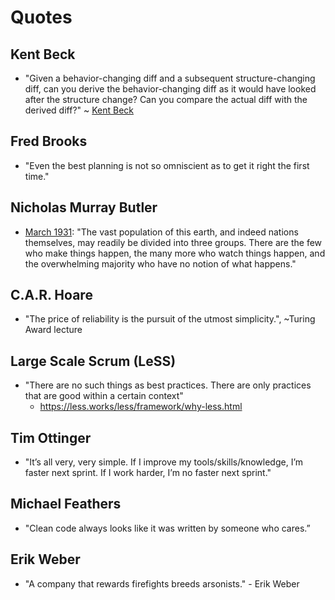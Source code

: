 
# Quotes


## Kent Beck

- "Given a behavior-changing diff and a subsequent structure-changing diff, can you derive the behavior-changing diff as it would have looked after the structure change? Can you compare the actual diff with the derived diff?" ~ [Kent Beck](https://twitter.com/KentBeck/status/1141744893200494592)


## Fred Brooks
- "Even the best planning is not so omniscient as to get it right the first time."


## Nicholas Murray Butler 
- [March 1931](https://quoteinvestigator.com/2018/07/05/make-happen/): "The vast population of this earth, and indeed nations themselves, may readily be divided into three groups. There are the few who make things happen, the many more who watch things happen, and the overwhelming majority who have no notion of what happens." 


## C.A.R. Hoare

- "The price of reliability is the pursuit of the utmost simplicity.", ~Turing Award lecture


## Large Scale Scrum (LeSS)
- "There are no such things as best practices. There are only practices that are good within a certain context"
  + https://less.works/less/framework/why-less.html


## Tim Ottinger
- "It’s all very, very simple. If I improve my tools/skills/knowledge, I’m faster next sprint. If I work harder, I’m no faster next sprint."


## Michael Feathers 
- "Clean code always looks like it was written by someone who cares.”


## Erik Weber 
- "A company that rewards firefights breeds arsonists." - Erik Weber






